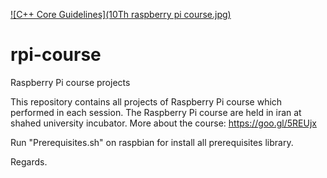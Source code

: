 [![C++ Core Guidelines](10Th raspberry pi course.jpg)](https://evnd.co/CCWuE)
# rpi-course
Raspberry Pi course projects

This repository contains all projects of Raspberry Pi course which performed in each session.
The Raspberry Pi course are held in iran at shahed university incubator.
More about the course: https://goo.gl/5REUjx

Run "Prerequisites.sh" on raspbian for install all prerequisites library.

Regards.




